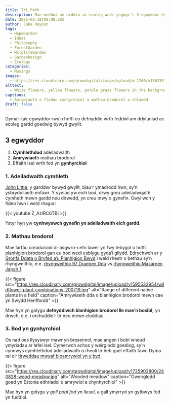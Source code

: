 ```yaml
---
title: Tri Peth
description: Mae meddwl am arddio ac ecoleg wedi ysgogi’r 3 egwyddor hyn
date: 2025-02-18T08:08:20Z
author: Jake Rayson 
tags: 
  - HopeGarden
  - Ideas
  - Philosophy
  - ForestGarden
  - WildlifeGarden
  - GardenDesign
  - Ecology
categories: 
  - Musings
images:
  - https://res.cloudinary.com/growdigital/image/upload/w_1200/v1562357887/meadowsweet-EF800A69.jpg
alttext: 
  - White flowers, yellow flowers, purple grass flowers in the background
captions: 
  - Amrywiaeth o flodau cynhyrchiol a mathau brodorol a chlawdd
draft: false
---
```


Dyma’r tair egwyddor rwy’n hoffi eu defnyddio wrth feddwl am ddyluniad ac ecoleg gardd goedwig bywyd gwyllt.

## **3 egwyddor**
1. **Cymhlethdod** adeiladwaith
2. **Amrywiaet**h mathau brodorol
3. Effaith isel wrth fod yn **gynhyrchiol**

### **1. Adeiladwaith cymhleth**
[John Little](https://www.grassroofcompany.co.uk/), y garddwr bywyd gwyllt, biau’r ymadrodd hwn, sy’n ysbrydoliaeth enfawr. Y syniad yw eich bod, drwy greu adeiladwqaith cymheth mewn gardd neu dirwedd, yn creu mwy o gynefin. Gwyliwch y fideo hwn i weld rhagor:

{{< youtube Z_AzlRC6TBI >}}

Ystyr hyn yw **cynhwyswch gynefin yn adeiladwaith eich gardd**.

### **2. Mathau brodorol**
Mae larfâu creaduriaid di-asgwrn-cefn lawer yn fwy tebygol o hoffi planhigion brodorol gan eu bod wedi esblygu gyda’i gilydd. Edrychwch ar y [Gronfa Ddata o Bryfed a’u Planhigion Bwyd](https://hopegarden.uk/blog/250214-three-things/) i weld rhestr o bethau sy’n rhyngweithio, e.e. [rhyngweithio 97 Draenen Ddu](http://dbif.brc.ac.uk/hostsresults.aspx?hostid=1665) vs [rhyngweithio Masarnen Japan 1](http://dbif.brc.ac.uk/hostsresults.aspx?hostid=74). 

{{< figure src="https://res.cloudinary.com/growdigital/image/upload/v1595533954/wildflower-plant-combinations-200719.jpg" alt="Range of different native plants in a field" caption="Amrywiaeth dda o blanhigion brodorol mewn cae yn Swydd Henffordd" >}}

Mae hyn yn golygu **defnyddiwch blanhigion brodorol lle mae’n bosibl,** yn drwch, e.e. i orchuddio’r tir neu mewn cloddiau.

### **3. Bod yn gynhyrchiol**
Os nad oes llysyswyr mawr yn bresennol, mae angen i bobl wneud ymyriadau ar lefel isel. Cymerwch achos y weirglodd goediog, sy’n cynnwys cymhlethdod adeiladwaith _a_ rheoli tir heb gael effaith fawr. Dyma rai o’r [tirweddau mwyaf bioamrywiol yn y byd](https://grwd.cc/paper-when-culture-supports-biodiversity).

{{< figure src="https://res.cloudinary.com/growdigital/image/upload/v1725903800/240828-wood-meadow.jpg" alt="Wooded meadow" caption="Gweirglodd goed yn Estonia eithriadol o amrywiol a chynhyrchiol" >}}

Mae hyn yn golygu y _gall pobl fod yn llesol_, a gall ymyrryd yn gytbwys fod yn fuddiol.
